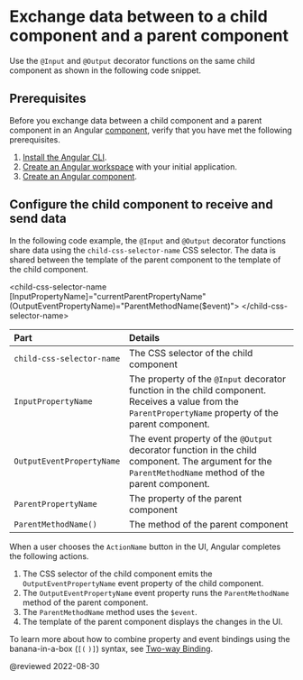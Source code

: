 # Exchange data between to a child component and a parent component

Use the `@Input` and `@Output` decorator functions on the same child component as shown in the following code snippet.

## Prerequisites

Before you exchange data between a child component and a parent component in an Angular [component][AioGuideGlossaryComponent], verify that you have met the following prerequisites.

1.  [Install the Angular CLI][AioGuideSetupLocalInstallTheAngularCli].
1.  [Create an Angular workspace][AioGuideSetupLocalCreateAWorkspaceAndInitialApplication] with your initial application.
1.  [Create an Angular component][AioGuideComponentCreateCli].

## Configure the child component to receive and send data

In the following code example, the `@Input` and `@Output` decorator functions share data using the `child-css-selector-name` CSS selector.
The data is shared between the template of the parent component to the template of the child component.

<code-example format="html" header="Add template to child component" language="html">

&lt;child-css-selector-name [InputPropertyName]="currentParentPropertyName"
                         (OutputEventPropertyName)="ParentMethodName(&dollar;event)"&gt;
&lt;/child-css-selector-name&gt;

</code-example>

| Part                      | Details |
|:---                       |:---     |
| `child-css-selector-name` | The CSS selector of the child component                                                                                                                  |
| `InputPropertyName`       | The property of the `@Input` decorator function in the child component. Receives a value from the `ParentPropertyName` property of the parent component. |
| `OutputEventPropertyName` | The event property of the `@Output` decorator function in the child component. The argument for the `ParentMethodName` method of the parent component.   |
| `ParentPropertyName`      | The property of the parent component                                                                                                                     |
| `ParentMethodName()`      | The method of the parent component                                                                                                                       |

When a user chooses the `ActionName` button in the UI, Angular completes the following actions.

1.  The CSS selector of the child component emits the `OutputEventPropertyName` event property of the child component.
1.  The `OutputEventPropertyName` event property runs the `ParentMethodName` method of the parent component.
1.  The `ParentMethodName` method uses the `$event`.
1.  The template of the parent component displays the changes in the UI.

To learn more about how to combine property and event bindings using the banana-in-a-box \(`[(` `)]`\) syntax, see [Two-way Binding][AioGuideTwoWayBinding].

<!-- links -->

[AioGuideComponentCreateCli]: guide/component/component-create-cli "Create an Angular component | Angular"

[AioGuideGlossaryComponent]: guide/glossary#component "component - Glossary | Angular"

[AioGuideSetupLocalCreateAWorkspaceAndInitialApplication]: guide/setup-local#create-a-workspace-and-initial-application "Create a workspace and initial application - Setting up the local environment and workspace | Angular"

[AioGuideSetupLocalInstallTheAngularCli]: guide/setup-local#install-the-angular-cli "Install the Angular CLI - Setting up the local environment and workspace | Angular"

[AioGuideTwoWayBinding]: guide/two-way-binding "Two-way binding | Angular"

<!-- external links -->

<!-- end links -->

@reviewed 2022-08-30

